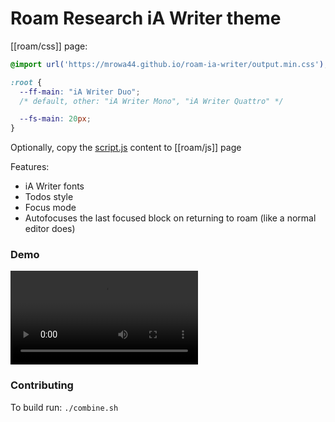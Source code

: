 # Roam Research iA Writer theme

[[roam/css]] page:

```css
@import url('https://mrowa44.github.io/roam-ia-writer/output.min.css');

:root {
  --ff-main: "iA Writer Duo"; 
  /* default, other: "iA Writer Mono", "iA Writer Quattro" */

  --fs-main: 20px;
}

```

Optionally, copy the [script.js](script.js) content to [[roam/js]] page


Features:
- iA Writer fonts
- Todos style
- Focus mode
- Autofocuses the last focused block on returning to roam (like a normal editor does)


### Demo

![demo](demo.mov)


### Contributing

To build run: `./combine.sh`
